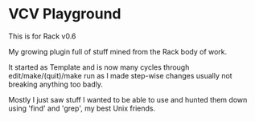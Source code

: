 # VCV Playground

This is for Rack v0.6

My growing plugin full of stuff mined from the Rack body of work.

It started as Template and is now many cycles through edit/make/(quit)/make run as I made step-wise changes usually not breaking anything too badly.

Mostly I just saw stuff I wanted to be able to use and hunted them down using 'find' and 'grep', my best Unix friends.
